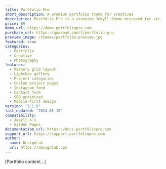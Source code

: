 ```yaml
---
title: Portfolio Pro
short_description: A premium portfolio theme for creatives
description: Portfolio Pro is a stunning Jekyll theme designed for artists, photographers, and creative professionals who want to showcase their work in a beautiful, grid-based layout.
price: 69
demo_url: https://demo.portfoliopro.com
purchase_url: https://gumroad.com/l/portfolio-pro
preview_image: /themes/portfolio-preview.jpg
featured: true
categories:
  - Portfolio
  - Creative
  - Photography
features:
  - Masonry grid layout
  - Lightbox gallery
  - Project categories
  - Custom project pages
  - Instagram feed
  - Contact form
  - SEO optimized
  - Mobile-first design
version: "2.1.0"
last_updated: "2024-01-15"
compatibility:
  - Jekyll 4.x
  - GitHub Pages
documentation_url: https://docs.portfoliopro.com
support_url: https://support.portfoliopro.com
author:
  name: DesignLab
  url: https://designlab.com
---
```


[Portfolio content...]


